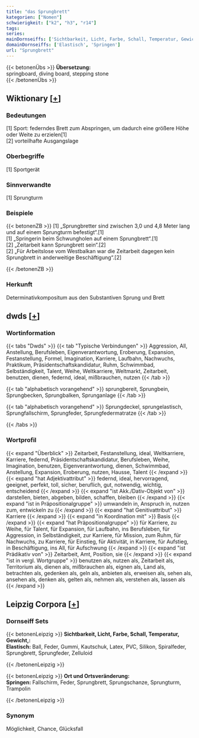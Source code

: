```yaml
---
title: "das Sprungbrett"
kategorien: ["Nomen"]
schwierigkeit: ["k2", "h3", "r14"]
tags:
series:
mainDornseiffs: ['Sichtbarkeit, Licht, Farbe, Schall, Temperatur, Gewicht,', 'Ort und Ortsveränderung']
domainDornseiffs: ['Elastisch', 'Springen']
url: "Sprungbrett"
---
```


{{< betonenÜbs >}}
**Übersetzung:**  
springboard, diving board, stepping stone  
{{< /betonenÜbs >}}

## Wiktionary [[+](https://de.wiktionary.org/wiki/Sprungbrett)]

### Bedeutungen
[1] Sport: federndes Brett zum Abspringen, um dadurch eine größere Höhe oder Weite zu erzielen[1]  
[2] vorteilhafte Ausgangslage  

### Oberbegriffe
[1] Sportgerät  

### Sinnverwandte
[1] Sprungturm  

### Beispiele
{{< betonenZB >}}
[1] „Sprungbretter sind zwischen 3,0 und 4,8 Meter lang und auf einem Sprungturm befestigt“.[1]  
[1] „Springerin beim Schwungholen auf einem Sprungbrett“.[1]  
[2] „Zeitarbeit kann Sprungbrett sein“.[2]  
[2] „Für Arbeitslose vom Westbalkan war die Zeitarbeit dagegen kein Sprungbrett in anderweitige Beschäftigung“.[2]  

{{< /betonenZB >}}
### Herkunft
Determinativkompositum aus den Substantiven Sprung und Brett  



## dwds [[+](https://www.dwds.de/wb/Sprungbrett)]

### Wortinformation
{{< tabs "Dwds" >}}
{{< tab "Typische Verbindungen" >}}
Aggression, All, Anstellung, Berufsleben, Eigenverantwortung, Eroberung, Expansion, Festanstellung, Formel, Imagination, Karriere, Laufbahn, Nachwuchs, Praktikum, Präsidentschaftskandidatur, Ruhm, Schwimmbad, Selbständigkeit, Talent, Weihe, Weltkarriere, Weltmarkt, Zeitarbeit, benutzen, dienen, federnd, ideal, mißbrauchen, nutzen
{{< /tab >}}

{{< tab "alphabetisch vorangehend" >}}
sprungbereit, Sprungbein, Sprungbecken, Sprungbalken, Sprunganlage
{{< /tab >}}

{{< tab "alphabetisch vorangehend" >}}
Sprungdeckel, sprungelastisch, Sprungfallschirm, Sprungfeder, Sprungfedermatratze
{{< /tab >}}

{{< /tabs >}}

### Wortprofil
{{< expand "Überblick" >}} Zeitarbeit, Festanstellung, ideal, Weltkarriere, Karriere, federnd, Präsidentschaftskandidatur, Berufsleben, Weihe, Imagination, benutzen, Eigenverantwortung, dienen, Schwimmbad, Anstellung, Expansion, Eroberung, nutzen, Hausse, Talent {{< /expand >}}
{{< expand "hat Adjektivattribut" >}} federnd, ideal, hervorragend, geeignet, perfekt, toll, sicher, beruflich, gut, notwendig, wichtig, entscheidend {{< /expand >}}
{{< expand "ist Akk./Dativ-Objekt von" >}} darstellen, bieten, abgeben, bilden, schaffen, bleiben {{< /expand >}}
{{< expand "ist in Präpositionalgruppe" >}} umwandeln in, Anspruch in, nutzen zum, entwickeln zu {{< /expand >}}
{{< expand "hat Genitivattribut" >}} Karriere {{< /expand >}}
{{< expand "in Koordination mit" >}} Basis {{< /expand >}}
{{< expand "hat Präpositionalgruppe" >}} für Karriere, zu Weihe, für Talent, für Expansion, für Laufbahn, ins Berufsleben, für Aggression, in Selbständigkeit, zur Karriere, für Mission, zum Ruhm, für Nachwuchs, zu Karriere, für Einstieg, für Aktivität, in Karriere, für Aufstieg, in Beschäftigung, ins All, für Aufschwung {{< /expand >}}
{{< expand "ist Prädikativ von" >}} Zeitarbeit, Amt, Position, sie {{< /expand >}}
{{< expand "ist in vergl. Wortgruppe" >}} benutzen als, nutzen als, Zeitarbeit als, Territorium als, dienen als, mißbrauchen als, eignen als, Land als, betrachten als, gedenken als, geln als, anbieten als, erweisen als, sehen als, ansehen als, denken als, gelten als, nehmen als, verstehen als, lassen als {{< /expand >}}

## Leipzig Corpora [[+](https://corpora.uni-leipzig.de/en/res?word=Sprungbrett&corpusId=deu_newscrawl-public_2018)]

### Dornseiff Sets
{{< betonenLeipzig >}}
**Sichtbarkeit, Licht, Farbe, Schall, Temperatur, Gewicht,:**  
**Elastisch:** Ball, Feder, Gummi, Kautschuk, Latex, PVC, Silikon, Spiralfeder, Sprungbrett, Sprungfeder, Zelluloid  

{{< /betonenLeipzig >}}


{{< betonenLeipzig >}}
**Ort und Ortsveränderung:**  
**Springen:** Fallschirm, Feder, Sprungbrett, Sprungschanze, Sprungturm, Trampolin  

{{< /betonenLeipzig >}}

### Synonym
Möglichkeit, Chance, Glücksfall

